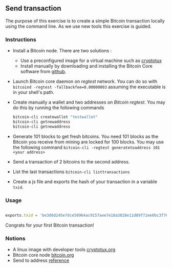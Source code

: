 ## Send transaction

The purpose of this exercise is to create a simple Bitcoin transaction locally using the command line. As we use new tools this exercise is guided.

### Instructions

- Install a Bitcoin node. There are two solutions : 
	- Use a preconfigured image for a virtual machine such as [cryptotux](https://cryptotux.org/)
	- Install manually by downloading and installing the Bitcoin Core software from [github](https://github.com/bitcoin/bitcoin/releases). 
- Launch Bitcoin core daemon on *regtest* network. You can do so with `bitcoind -regtest -fallbackfee=0.00000003` assuming the executable is in your shell's path. 
- Create manually a wallet and two addresses on *Bitcoin regtest*. You may do this by running the following commands
	```bash
	bitcoin-cli createwallet "testwallet"
	bitcoin-cli getnewaddress
	bitcoin-cli getnewaddress
	```
- Generate 101 blocks to get fresh bitcoins. You need 101 blocks as the Bitcoin you receive from mining are locked for 100 blocks. 
You may use the following command `bitcoin-cli -regtest generatetoaddress 101  <your address>`

- Send a transaction of 2 bitcoins to the second address.

- List the last transactions `bitcoin-cli listtransactions`
  
- Create a js file and exports the hash of your transaction in a variable `txid`. 

### Usage

```js

exports.txid = 'be3d0d245e7dce50964ac9157aee7e18a3828e11d89f72ee0bc3f76b526e5bb'
```

Congrats for your first Bitcoin transaction!


### Notions
- A linux image with developer tools [cryptotux.org](https://cryptotux.org/)
- Bitcoin core node [bitcoin.org](https://bitcoin.org/)
- Send to address [reference](https://wbnns.github.io/bitcoin-dev-docs/reference/rpc/sendtoaddress.html)